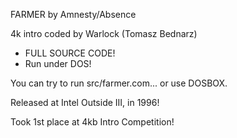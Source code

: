 FARMER by Amnesty/Absence
 
4k intro coded by Warlock (Tomasz Bednarz)

+ FULL SOURCE CODE!
+ Run under DOS!  

You can try to run src/farmer.com... or use DOSBOX.

Released at Intel Outside III, in 1996!

Took 1st place at 4kb Intro Competition!  
